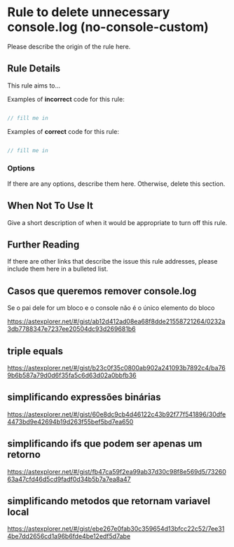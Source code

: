 # Rule to delete unnecessary console.log (no-console-custom)

Please describe the origin of the rule here.


## Rule Details

This rule aims to...

Examples of **incorrect** code for this rule:

```js

// fill me in

```

Examples of **correct** code for this rule:

```js

// fill me in

```

### Options

If there are any options, describe them here. Otherwise, delete this section.

## When Not To Use It

Give a short description of when it would be appropriate to turn off this rule.

## Further Reading

If there are other links that describe the issue this rule addresses, please include them here in a bulleted list.

## Casos que queremos remover console.log

Se o pai dele for um bloco e o console não é o único elemento do bloco

https://astexplorer.net/#/gist/ab12d412ad08ea68f8dde21558721264/0232a3db7788347e7237ee20504dc93d269681b6

## triple equals

https://astexplorer.net/#/gist/b23c0f35c0800ab902a241093b7892c4/ba769b6b587a79d0d6f35fa5c6d63d02a0bbfb36

## simplificando expressões binárias

https://astexplorer.net/#/gist/60e8dc9cb4d46122c43b92f77f541896/30dfe4473bd9e42694b19d263f55bef5bd7ea650

## simplificando ifs que podem ser apenas um retorno

https://astexplorer.net/#/gist/fb47ca59f2ea99ab37d30c98f8e569d5/7326063a47cfd46d5cd9fadf0d34b5b7a7ea8a47

## simplificando metodos que retornam variavel local

https://astexplorer.net/#/gist/ebe267e0fab30c359654d13bfcc22c52/7ee314be7dd2656cd1a96b6fde4be12edf5d7abe